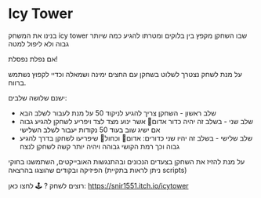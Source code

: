# Icy Tower 

בנינו את המשחק icy tower שבו השחקן מקפץ בין בלוקים ומטרתו להגיע כמה שיותר גבוה ולא ליפול למטה

אם נפלת נפסלת!


על מנת לשחק נצטרך לשלוט בשחקן עם החצים ימינה ושמאלה וכדיי לקפוץ נשתמש ברווח.

ישנם שלושה שלבים:
* שלב ראשון - השחקן צריך להגיע לניקוד 50 על מנת לעבור לשלב הבא
* שלב שני - בשלב זה יהיה כדור אדום🔴 אשר ינוע מצד לצד ויפריע לשחקן להגיע גבוה אם ישיג שוב בעוד 50 נקודות יעבור לשלב השלישי
*  שלב שלישי - בשלב זה יהיו שני כדורים: אדום🔴 וכחול🔵 שיפריעו לשחקן בדרך להגיע גבוה וכך רמת הקושי גבוהה ויהיה יותר קשה לשחקן לנצח

על מנת להזיז את השחקן בצעדים הנכונים ובהתנגשות האובייקטים, השתמשנו בחוקי הפיזיקה ובקודים שהוצגו בהרצאה (ניתן לראות בתקיית scripts)

רוצים לשחק ? 🕹 לחצו כאן: https://snir1551.itch.io/icytower
